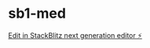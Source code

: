 # sb1-med

[Edit in StackBlitz next generation editor ⚡️](https://stackblitz.com/~/github.com/codexxxhost2024/sb1-med)